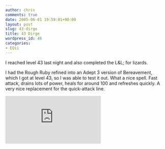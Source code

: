 ```yaml
---
author: chris
comments: true
date: 2005-06-01 19:59:01+00:00
layout: post
slug: 43-dirge
title: 43 Dirge
wordpress_id: 48
categories:
- EQii
---
```


I reached level 43 last night and also completed the L&L; for lizards.

I had the Rough Ruby refined into an Adept 3 version of Bereavement, which I got at level 43, so I was able to test it out. What a nice spell. Fast attack, drains lots of power, heals for around 100 and refreshes quickly. A very nice replacement for the quick-attack line.

![](http://phatboyg.com/sigs/eq2sig.php?playerId=109225106)
